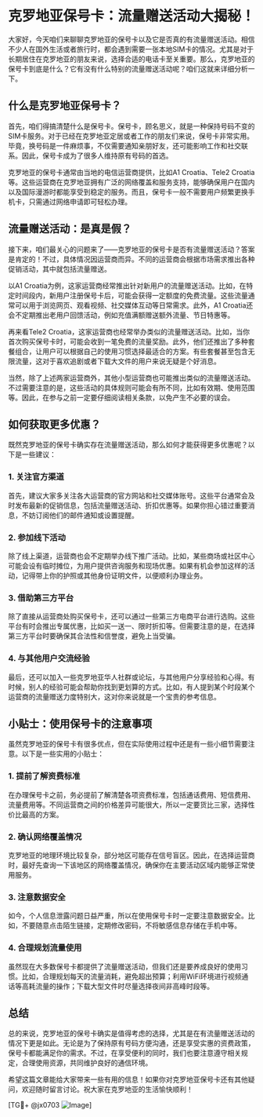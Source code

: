 # 克罗地亚保号卡：流量赠送活动大揭秘！

大家好，今天咱们来聊聊克罗地亚的保号卡以及它是否真的有流量赠送活动。相信不少人在国外生活或者旅行时，都会遇到需要一张本地SIM卡的情况。尤其是对于长期居住在克罗地亚的朋友来说，选择合适的电话卡至关重要。那么，克罗地亚的保号卡到底是什么？它有没有什么特别的流量赠送活动呢？咱们这就来详细分析一下。

## 什么是克罗地亚保号卡？

首先，咱们得搞清楚什么是保号卡。保号卡，顾名思义，就是一种保持号码不变的SIM卡服务。对于已经在克罗地亚定居或者工作的朋友们来说，保号卡非常实用。毕竟，换号码是一件麻烦事，不仅需要通知亲朋好友，还可能影响工作和社交联系。因此，保号卡成为了很多人维持原有号码的首选。

克罗地亚的保号卡通常由当地的电信运营商提供，比如A1 Croatia、Tele2 Croatia等。这些运营商在克罗地亚拥有广泛的网络覆盖和服务支持，能够确保用户在国内以及国际漫游时都能享受到稳定的服务。而且，保号卡一般不需要用户频繁更换手机卡，只需通过网络申请即可轻松办理。

## 流量赠送活动：是真是假？

接下来，咱们最关心的问题来了——克罗地亚的保号卡是否有流量赠送活动？答案是肯定的！不过，具体情况因运营商而异。不同的运营商会根据市场需求推出各种促销活动，其中就包括流量赠送。

以A1 Croatia为例，这家运营商经常推出针对新用户的流量赠送活动。比如，在特定时间段内，新用户注册保号卡后，可能会获得一定额度的免费流量。这些流量通常可以用于浏览网页、观看视频、社交媒体互动等日常需求。此外，A1 Croatia还会不定期推出老用户回馈活动，例如充值满额赠送额外流量、节日特惠等。

再来看Tele2 Croatia，这家运营商也经常举办类似的流量赠送活动。比如，当你首次购买保号卡时，可能会收到一笔免费的流量奖励。此外，他们还推出了多种套餐组合，让用户可以根据自己的使用习惯选择最适合的方案。有些套餐甚至包含无限流量，这对于喜欢追剧或者下载大文件的用户来说无疑是个好消息。

当然，除了上述两家运营商外，其他小型运营商也可能推出类似的流量赠送活动。不过需要注意的是，这些活动的具体规则可能会有所不同，比如有效期、使用范围等。因此，在参与之前一定要仔细阅读相关条款，以免产生不必要的误会。

## 如何获取更多优惠？

既然克罗地亚的保号卡确实存在流量赠送活动，那么如何才能获得更多优惠呢？以下是一些建议：

### 1. 关注官方渠道

首先，建议大家多关注各大运营商的官方网站和社交媒体账号。这些平台通常会及时发布最新的促销信息，包括流量赠送活动、折扣优惠等。如果你担心错过重要消息，不妨订阅他们的邮件通知或设置提醒。

### 2. 参加线下活动

除了线上渠道，运营商也会不定期举办线下推广活动。比如，某些商场或社区中心可能会设有临时摊位，为用户提供咨询服务和现场优惠。如果有机会参加这样的活动，记得带上你的护照或其他身份证明文件，以便顺利办理业务。

### 3. 借助第三方平台

除了直接从运营商处购买保号卡，还可以通过一些第三方电商平台进行选购。这些平台有时会推出专属优惠，比如买一送一、限时折扣等。但需要注意的是，在选择第三方平台时要确保其合法性和信誉度，避免上当受骗。

### 4. 与其他用户交流经验

最后，还可以加入一些克罗地亚华人社群或论坛，与其他用户分享经验和心得。有时候，别人的经验可能会帮助你找到更划算的方式。比如，有人提到某个时段某个运营商的流量赠送力度特别大，这对你来说就是一个宝贵的参考信息。

## 小贴士：使用保号卡的注意事项

虽然克罗地亚的保号卡有很多优点，但在实际使用过程中还是有一些小细节需要注意。以下是一些实用的小贴士：

### 1. 提前了解资费标准

在办理保号卡之前，务必提前了解清楚各项资费标准，包括通话费用、短信费用、流量费用等。不同运营商之间的价格差异可能很大，所以一定要货比三家，选择性价比最高的方案。

### 2. 确认网络覆盖情况

克罗地亚的地理环境比较复杂，部分地区可能存在信号盲区。因此，在选择运营商时，最好先查询一下该地区的网络覆盖情况，确保你在主要活动区域内能够正常使用服务。

### 3. 注意数据安全

如今，个人信息泄露问题日益严重，所以在使用保号卡时一定要注意数据安全。比如，不要随意点击陌生链接，定期修改密码，不将敏感信息存储在手机中等。

### 4. 合理规划流量使用

虽然现在大多数保号卡都提供了流量赠送活动，但我们还是要养成良好的使用习惯。比如，合理规划每天的流量消耗，避免超出预算；利用WiFi环境进行视频通话等高耗流量的操作；下载大型文件时尽量选择夜间非高峰时段等。

## 总结

总的来说，克罗地亚的保号卡确实是值得考虑的选择，尤其是在有流量赠送活动的情况下更是如此。无论是为了保持原有号码方便沟通，还是享受实惠的资费政策，保号卡都能满足你的需求。不过，在享受便利的同时，我们也要注意遵守相关规定，合理使用资源，共同维护良好的通信环境。

希望这篇文章能给大家带来一些有用的信息！如果你对克罗地亚保号卡还有其他疑问，欢迎随时留言讨论。祝大家在克罗地亚的生活愉快顺利！

[TG💪+ @jx0703 ![Image](https://github.com/user-attachments/assets/dbca1d08-cadb-493c-b0ec-ad6f7a83f270)]